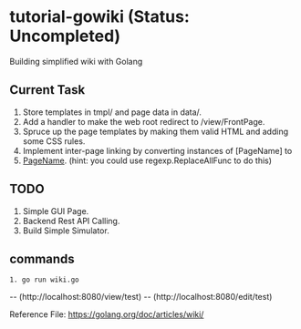 # tutorial-gowiki (Status: Uncompleted)
Building simplified wiki with Golang

## Current Task

1. Store templates in tmpl/ and page data in data/.
2. Add a handler to make the web root redirect to /view/FrontPage.
3. Spruce up the page templates by making them valid HTML and adding some CSS rules.
4. Implement inter-page linking by converting instances of [PageName] to
5. <a href="/view/PageName">PageName</a>. (hint: you could use regexp.ReplaceAllFunc to do this)

## TODO
1. Simple GUI Page.
2. Backend Rest API Calling.
3. Build Simple Simulator.

## commands
```
1. go run wiki.go
```
-- (http://localhost:8080/view/test)
-- (http://localhost:8080/edit/test)

Reference File: https://golang.org/doc/articles/wiki/
